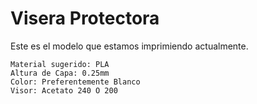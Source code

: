 # Visera Protectora

Este es el modelo que estamos imprimiendo actualmente.
```
Material sugerido: PLA
Altura de Capa: 0.25mm
Color: Preferentemente Blanco
Visor: Acetato 240 O 200
```
